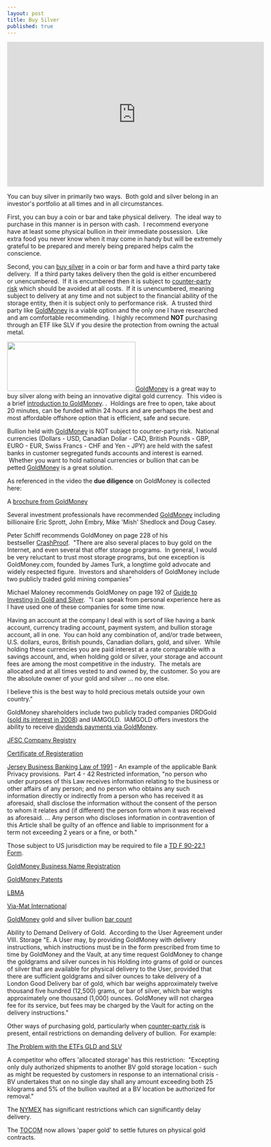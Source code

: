 ```yaml
---
layout: post
title: Buy Silver
published: true
---
```

<p><object classid="clsid:d27cdb6e-ae6d-11cf-96b8-444553540000" width="600" height="338" codebase="http://download.macromedia.com/pub/shockwave/cabs/flash/swflash.cab#version=6,0,40,0"><param name="data" value="http://www.youtube.com/v/ulh0MYBJRaM&amp;hl=en&amp;fs=1" /><param name="allowFullScreen" value="true" /><param name="allowscriptaccess" value="always" /><param name="src" value="http://www.youtube.com/v/ulh0MYBJRaM&amp;hl=en&amp;fs=1" /><param name="allowfullscreen" value="true" /><embed type="application/x-shockwave-flash" width="600" height="338" src="http://www.youtube.com/v/ulh0MYBJRaM&amp;hl=en&amp;fs=1" allowscriptaccess="always" allowfullscreen="true" data="http://www.youtube.com/v/ulh0MYBJRaM&amp;hl=en&amp;fs=1"></embed></object></p>
<p>You can buy silver in primarily two ways.  Both gold and silver belong in an investor's portfolio at all times and in all circumstances.</p>
<div>
<p>First, you can buy a coin or bar and take physical delivery.  The ideal way to purchase in this manner is in person with cash.  I recommend everyone have at least some physical bullion in their immediate possession.  Like extra food you never know when it may come in handy but will be extremely grateful to be prepared and merely being prepared helps calm the conscience.</p>
<p>Second, you can <a title="Buy Silver" href="http://www.runtogold.com/how-to-buy-gold-or-silver/">buy silver</a> in a coin or bar form and have a third party take delivery.  If a third party takes delivery then the gold is either encumbered or unencumbered.  If it is encumbered then it is subject to <a href="http://www.runtogold.com/2008/06/counter-party-risk/">counter-party risk</a> which should be avoided at all costs.  If it is unencumbered, meaning subject to delivery at any time and not subject to the financial ability of the storage entity, then it is subject only to performance risk.  A trusted third party like <a href="http://www.mygoldmoney.com" target="_blank">GoldMoney</a> is a viable option and the only one I have researched and am comfortable recommending.  I highly recommend <strong>NOT</strong> purchasing through an ETF like SLV if you desire the protection from owning the actual metal.</p>
<div>
<p><span><a href="http://www.mygoldmoney.com" target="_blank"><img class="alignright" title="GoldMoney Banner" src="{{ site.baseurl }}/images/gmy19.gif" alt="" width="300" height="115" /></a><span><a href="http://www.mygoldmoney.com" target="_blank">GoldMoney</a> is a great way to buy silver along with being an innovative digital gold currency.  This video is a brief <a href="http://www.youtube.com/watch?v=z2cgkPtPIho" target="_blank">introduction to GoldMoney</a>. .  Holdings are free to open, take about 20 minutes, can be funded within 24 hours and are perhaps the best and most affordable offshore option that is efficient, safe and secure.</span></span></p>
<p><span>Bullion held with <a href="http://www.mygoldmoney.com" target="_blank">GoldMoney</a> is NOT subject to counter-party risk.  National currencies (Dollars - USD, Canadian Dollar - CAD, British Pounds - GBP, EURO - EUR, Swiss Francs - CHF and Yen - JPY) are held with the safest banks in customer segregated funds accounts and interest is earned.  Whether you want to hold national currencies or bullion that can be petted <a href="http://www.mygoldmoney.com" target="_blank">GoldMoney</a> is a great solution.</span></p>
<p>As referenced in the video the <strong>due diligence</strong> on GoldMoney is collected here:</p>
<p>A <a href="http://www.runtogold.com/images/GoldMoney-Brochure.pdf" target="_blank">brochure from GoldMoney</a></p>
<p><span>Several investment professionals have recommended <a href="http://www.mygoldmoney.com" target="_blank">GoldMoney</a> including billionaire Eric Sprott, John Embry, Mike 'Mish' Shedlock and Doug Casey.</span></p>
<p><span>Peter Schiff recommends GoldMoney on page 228 of his bestseller <a href="https://www.amazon.com/dp/0470043601?tag=run07-20&amp;camp=0&amp;creative=0&amp;linkCode=as4&amp;creativeASIN=0470043601&amp;adid=06SGAP2BBT0W14SQCCD2&amp;" target="_blank">CrashProof</a>.  "There are also several places to buy gold on the Internet, and even several that offer storage programs.  In general, I would be very reluctant to trust most storage programs, but one exception is GoldMoney.com, founded by James Turk, a longtime gold advocate and widely respected figure.  Investors and shareholders of GoldMoney include two publicly traded gold mining companies"</span></p>
<p><span>Michael Maloney recommends GoldMoney on page 192 of <a href="http://www.amazon.com/dp/0446510998?tag=run07-20&amp;camp=213381&amp;creative=390973&amp;linkCode=as4&amp;creativeASIN=0446510998&amp;adid=13MXSX22CRN6ZZQ129CY&amp;" target="_blank">Guide to Investing in Gold and Silver</a>.  "I can speak from personal experience here as I have used one of these companies for some time now.</span></p>
<p><span>Having an account at the company I deal with is sort of like having a bank account, currency trading account, payment system, and bullion storage account, all in one.  You can hold any combination of, and/or trade between, U.S. dollars, euros, British pounds, Canadian dollars, gold, and silver.  While holding these currencies you are paid interest at a rate comparable with a savings account, and, when holding gold or silver, your storage and account fees are among the most competitive in the industry.  The metals are allocated and at all times vested to and owned by, the customer. So you are the absolute owner of your gold and silver ... no one else.</span></p>
<p><span>I believe this is the best way to hold precious metals outside your own country."</span></p>
<p><span>GoldMoney shareholders include two publicly traded companies DRDGold (<a href="http://www.drd.co.za/ir/files/briefs/brief_sep08.pdf" target="_blank">sold its interest in 2008</a>) and IAMGOLD.  IAMGOLD offers investors the ability to receive <a href="http://www.iamgold.com/images/products/20020110.pdf" target="_blank">dividends payments via GoldMoney</a>.<br />
</span></p>
<p><span><a href="https://www.jerseyfsc.org/registry/documentsearch/NameDetail.aspx?id=127166">JFSC Company Registry</a></span></p>
<p><span><a href="http://goldmoney.com/en/images/about-images/jfsc-license.pdf">Certificate of Registeration</a></span></p>
<p><a href="Many people, including criminal defense attorneys, do not know how to properly interact with law enforcement during an encounter.  The above 45 minute video by the Flex Your Rights Foundation, a 501(c)(3) non-profit organization, will provide training on how to properly assert your Constitutional rights when in an encounter with government officials." target="_blank">Jersey Business Banking Law of 1991</a> - An example of the applicable Bank Privacy provisions.  Part 4 - 42 Restricted information, "no person who under purposes of this Law receives information relating to the business or other affairs of any person; and no person who obtains any such information directly or indirectly from a person who has received it as aforesaid, shall disclose the information without the consent of the person to whom it relates and (if different) the person form whom it was received as aforesaid. ... Any person who discloses information in contravention of this Article shall be guilty of an offence and liable to imprisonment for a term not exceeding 2 years or a fine, or both."</p>
<p>Those subject to US jurisdiction may be required to file a <a href="http://www.irs.gov/pub/irs-pdf/f90221.pdf" target="_blank">TD F 90-22.1 Form</a>.</p>
<p><span><a href="http://goldmoney.com/en/images/about-images/business-name.pdf">GoldMoney Business Name Registration</a></span></p>
<p><span><a href="http://goldmoney.com/en/patents.html">GoldMoney Patents</a></span></p>
<p><span><a href="http://www.lbma.org.uk/">LBMA</a></span></p>
<p><span><a href="http://www.viamat.com/viamat/index.php?navid=2">Via-Mat International</a></span></p>
<p><span><a href="http://www.mygoldmoney.com">GoldMoney</a> gold and silver bullion <a href="http://goldmoney.com/en/bar-count.html">bar count</a></span></p>
<p>Ability to Demand Delivery of Gold.  According to the User Agreement under VIII. Storage "E.	A User may, by providing GoldMoney with delivery instructions, which instructions must be in the form prescribed from time to time by GoldMoney and the Vault, at any time request GoldMoney to change the goldgrams and silver ounces in his Holding into grams of gold or ounces of silver that are available for physical delivery to the User, provided that there are sufficient goldgrams and silver ounces to take delivery of a London Good Delivery bar of gold, which bar weighs approximately twelve thousand five hundred (12,500) grams, or bar of silver, which bar weighs approximately one thousand (1,000) ounces. GoldMoney will not chargea fee for its service, but fees may be charged by the Vault for acting on the delivery instructions."</p>
<p>Other ways of purchasing gold, particularly when <a href="http://www.runtogold.com/2008/06/counter-party-risk/">counter-party risk</a> is present, entail restrictions on demanding delivery of bullion.  For example:</p>
<p><a href="http://www.runtogold.com/2008/12/a-problem-with-gld-and-slv-etfs/" target="_blank">The Problem with the ETFs GLD and SLV</a></p>
<p>A competitor who offers 'allocated storage' has this restriction:  "Excepting only duly authorized shipments to another BV gold storage location - such as might be requested by customers in response to an international crisis - BV undertakes that <span>on no single day shall any amount exceeding both 25 kilograms and 5% of the bullion vaulted at a BV location be authorized for removal</span>."</p>
<p>The <a href="http://www.nymex.com/rule_main.aspx?pg=21" target="_blank">NYMEX</a> has significant restrictions which can significantly delay delivery.</p>
<p>The <a href="http://www.tocom.or.jp/20081105-1.html" target="_blank">TOCOM</a> now allows 'paper gold' to settle futures on physical gold contracts.</p>
</div>
<p><!--cforms name="Buy Gold"--></p>
</div>
<p><script type="text/javascript">// <![CDATA[<br />
if(typeof(urchinTracker)!='function')document.write('<sc'+'ript src="'+<br />
'http'+(document.location.protocol=='https:'?'s://ssl':'://www')+<br />
'.google-analytics.com/urchin.js'+'"></sc'+'ript>')<br />
// ]]></script><br />
<script type="text/javascript">// <![CDATA[<br />
try {<br />
_uacct = 'UA-6851411-1';<br />
urchinTracker("/3085725491/test");<br />
} catch (err) { }<br />
// ]]></script></p>
